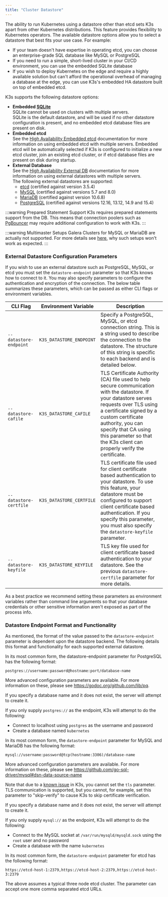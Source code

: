 ```yaml
---
title: "Cluster Datastore"
---
```



The ability to run Kubernetes using a datastore other than etcd sets K3s apart from other Kubernetes distributions. This feature provides flexibility to Kubernetes operators. The available datastore options allow you to select a datastore that best fits your use case. For example:

* If your team doesn't have expertise in operating etcd, you can choose an enterprise-grade SQL database like MySQL or PostgreSQL
* If you need to run a simple, short-lived cluster in your CI/CD environment, you can use the embedded SQLite database
* If you wish to deploy Kubernetes on the edge and require a highly available solution but can't afford the operational overhead of managing a database at the edge, you can use K3s's embedded HA datastore built on top of embedded etcd.

K3s supports the following datastore options:

* **Embedded [SQLite](https://www.sqlite.org/index.html)**  
  SQLite cannot be used on clusters with multiple servers.  
  SQLite is the default datastore, and will be used if no other datastore configuration is present, and no embedded etcd database files are present on disk.
* **Embedded etcd**  
  See the [High Availability Embedded etcd](ha-embedded.md) documentation for more information on using embedded etcd with multiple servers.
  Embedded etcd will be automatically selected if K3s is configured to initialize a new etcd cluster, join an existing etcd cluster, or if etcd database files are present on disk during startup.
* **External Database**  
  See the [High Availability External DB](ha.md) documentation for more information on using external datastores with multiple servers.  
  The following external datastores are supported:
  * [etcd](https://etcd.io/) (certified against version 3.5.4)
  * [MySQL](https://www.mysql.com) (certified against versions 5.7 and 8.0)
  * [MariaDB](https://mariadb.org/) (certified against version 10.6.8)
  * [PostgreSQL](https://www.postgresql.org/) (certified against versions 12.16, 13.12, 14.9 and 15.4)

:::warning Prepared Statement Support
K3s requires prepared statements support from the DB. This means that connection poolers such as [PgBouncer](https://www.pgbouncer.org/faq.html#how-to-use-prepared-statements-with-transaction-pooling) may require additional configuration to work with K3s.
:::

:::warning Multimaster Setups
Galera Clusters for MySQL or MariaDB are actually not supported. For more details see [here](https://github.com/k3s-io/k3s/issues/10619#issuecomment-2261503309), why such setups won't work as expected.
:::

### External Datastore Configuration Parameters
If you wish to use an external datastore such as PostgreSQL, MySQL, or etcd you must set the `datastore-endpoint` parameter so that K3s knows how to connect to it. You may also specify parameters to configure the authentication and encryption of the connection. The below table summarizes these parameters, which can be passed as either CLI flags or environment variables.

| CLI Flag | Environment Variable | Description
|------------|-------------|------------------
| `--datastore-endpoint` | `K3S_DATASTORE_ENDPOINT` | Specify a PostgreSQL, MySQL, or etcd connection string. This is a string used to describe the connection to the datastore. The structure of this string is specific to each backend and is detailed below. |
| `--datastore-cafile` | `K3S_DATASTORE_CAFILE` | TLS Certificate Authority (CA) file used to help secure communication with the datastore. If your datastore serves requests over TLS using a certificate signed by a custom certificate authority, you can specify that CA using this parameter so that the K3s client can properly verify the certificate. |
| `--datastore-certfile` | `K3S_DATASTORE_CERTFILE` | TLS certificate file used for client certificate based authentication to your datastore. To use this feature, your datastore must be configured to support client certificate based authentication. If you specify this parameter, you must also specify the `datastore-keyfile` parameter. |
| `--datastore-keyfile` | `K3S_DATASTORE_KEYFILE` | TLS key file used for client certificate based authentication to your datastore. See the previous `datastore-certfile` parameter for more details. |

As a best practice we recommend setting these parameters as environment variables rather than command line arguments so that your database credentials or other sensitive information aren't exposed as part of the process info.

### Datastore Endpoint Format and Functionality
As mentioned, the format of the value passed to the `datastore-endpoint` parameter is dependent upon the datastore backend. The following details this format and functionality for each supported external datastore.

<Tabs queryString="ext-db">
<TabItem value="PostgreSQL">


  In its most common form, the datastore-endpoint parameter for PostgreSQL has the following format:

  `postgres://username:password@hostname:port/database-name`

  More advanced configuration parameters are available. For more information on these, please see https://godoc.org/github.com/lib/pq.

  If you specify a database name and it does not exist, the server will attempt to create it.

  If you only supply `postgres://`  as the endpoint, K3s will attempt to do the following:

  - Connect to localhost using `postgres` as the username and password
  - Create a database named `kubernetes`

</TabItem>
<TabItem value="MySQL / MariaDB">

  In its most common form, the `datastore-endpoint` parameter for MySQL and MariaDB has the following format:

  `mysql://username:password@tcp(hostname:3306)/database-name`

  More advanced configuration parameters are available. For more information on these, please see https://github.com/go-sql-driver/mysql#dsn-data-source-name

  Note that due to a [known issue](https://github.com/k3s-io/k3s/issues/1093) in K3s, you cannot set the `tls` parameter. TLS communication is supported, but you cannot, for example, set this parameter to "skip-verify" to cause K3s to skip certificate verification.

  If you specify a database name and it does not exist, the server will attempt to create it.

  If you only supply `mysql://` as the endpoint, K3s will attempt to do the following:

  - Connect to the MySQL socket at `/var/run/mysqld/mysqld.sock` using the `root` user and no password
  - Create a database with the name `kubernetes`

</TabItem>

<TabItem value="etcd">

  In its most common form, the `datastore-endpoint` parameter for etcd has the following format:

  `https://etcd-host-1:2379,https://etcd-host-2:2379,https://etcd-host-3:2379`

  The above assumes a typical three node etcd cluster. The parameter can accept one more comma separated etcd URLs.

</TabItem>
</Tabs>
